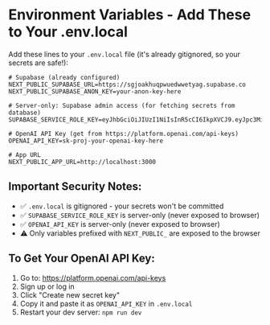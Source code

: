 # Environment Variables - Add These to Your .env.local

Add these lines to your `.env.local` file (it's already gitignored, so your secrets are safe!):

```env
# Supabase (already configured)
NEXT_PUBLIC_SUPABASE_URL=https://sgjoakhuqpwuedwwetyag.supabase.co
NEXT_PUBLIC_SUPABASE_ANON_KEY=your-anon-key-here

# Server-only: Supabase admin access (for fetching secrets from database)
SUPABASE_SERVICE_ROLE_KEY=eyJhbGciOiJIUzI1NiIsInR5cCI6IkpXVCJ9.eyJpc3MiOiJzdXBhYmFzZSIsInJlZiI6InNnam9ha2h1Z3B3dWVkd2V0eWFnIiwicm9sZSI6InNlcnZpY2Vfcm9sZSIsImlhdCI6MTc2MTE5NzI1OSwiZXhwIjoyMDc2NzczMjU5fQ._fCe2A0KeTMuOM2qwo1rmqlAqXmF3GQfmqygy0LCNHc

# OpenAI API Key (get from https://platform.openai.com/api-keys)
OPENAI_API_KEY=sk-proj-your-openai-key-here

# App URL
NEXT_PUBLIC_APP_URL=http://localhost:3000
```

## Important Security Notes:
- ✅ `.env.local` is gitignored - your secrets won't be committed
- ✅ `SUPABASE_SERVICE_ROLE_KEY` is server-only (never exposed to browser)
- ✅ `OPENAI_API_KEY` is server-only (never exposed to browser)
- ⚠️ Only variables prefixed with `NEXT_PUBLIC_` are exposed to the browser

## To Get Your OpenAI API Key:
1. Go to: https://platform.openai.com/api-keys
2. Sign up or log in
3. Click "Create new secret key"
4. Copy it and paste it as `OPENAI_API_KEY` in `.env.local`
5. Restart your dev server: `npm run dev`

